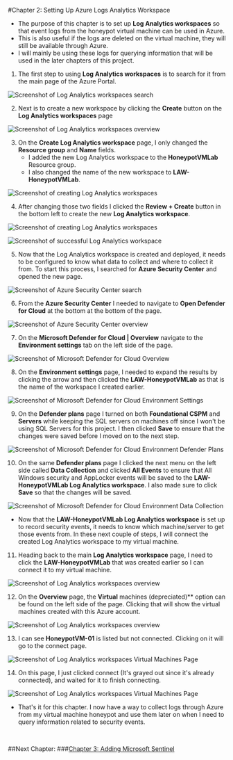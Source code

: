 #Chapter 2: Setting Up Azure Logs Analytics Workspace

- The purpose of this chapter is to set up **Log Analytics workspaces** so that event logs from the honeypot virtual machine can be used in Azure.
- This is also useful if the logs are deleted on the virtual machine, they will still be available through Azure.
- I will mainly be using these logs for querying information that will be used in the later chapters of this project. 

1. The first step to using **Log Analytics workspaces** is to search for it from the main page of the Azure Portal.

![Screenshot of Log Analytics workspaces search](https://raw.githubusercontent.com/skghprofile/Microsoft-Azure-SIEM-Project/main/images/c2-img1.PNG)

2. Next is to create a new workspace by clicking the **Create** button on the **Log Analytics workspaces** page

![Screenshot of Log Analytics workspaces overview](https://raw.githubusercontent.com/skghprofile/Microsoft-Azure-SIEM-Project/main/images/c2-img2.PNG)

3. On the **Create Log Analytics workspace** page, I only changed the **Resource group** and **Name** fields.
   - I added the new Log Analytics workspace to the **HoneypotVMLab** Resource group.
   - I also changed the name of the new workspace to **LAW-HoneypotVMLab**.

![Screenshot of creating Log Analytics workspaces](https://raw.githubusercontent.com/skghprofile/Microsoft-Azure-SIEM-Project/main/images/c2-img3.PNG)

4. After changing those two fields I clicked the **Review + Create** button in the bottom left to create the new **Log Analytics workspace**.

![Screenshot of creating Log Analytics workspaces](https://raw.githubusercontent.com/skghprofile/Microsoft-Azure-SIEM-Project/main/images/c2-img4.PNG)

![Screenshot of successful Log Analytics workspace](https://raw.githubusercontent.com/skghprofile/Microsoft-Azure-SIEM-Project/main/images/c2-img5.PNG)

5. Now that the Log Analytics workspace is created and deployed, it needs to be configured to know what data to collect and where to collect it from. To start this process, I searched for **Azure Security Center** and opened the new page.

![Screenshot of Azure Security Center search](https://raw.githubusercontent.com/skghprofile/Microsoft-Azure-SIEM-Project/main/images/c2-img6.PNG)

6. From the **Azure Security Center** I needed to navigate to **Open Defender for Cloud** at the bottom at the bottom of the page.

![Screenshot of Azure Security Center overview](https://raw.githubusercontent.com/skghprofile/Microsoft-Azure-SIEM-Project/main/images/c2-img7.PNG)

7. On the **Microsoft Defender for Cloud | Overview** navigate to the **Environment settings** tab on the left side of the page.

![Screenshot of Microsoft Defender for Cloud Overview](https://raw.githubusercontent.com/skghprofile/Microsoft-Azure-SIEM-Project/main/images/c2-img8.PNG)

8. On the **Environment settings** page, I needed to expand the results by clicking the arrow and then clicked the **LAW-HoneypotVMLab** as that is the name of the workspace I created earlier.

![Screenshot of Microsoft Defender for Cloud Environment Settings](https://raw.githubusercontent.com/skghprofile/Microsoft-Azure-SIEM-Project/main/images/c2-img9.PNG)

9. On the **Defender plans** page I turned on both **Foundational CSPM** and **Servers** while keeping the SQL servers on machines off since I won't be using SQL Servers for this project. I then clicked **Save** to ensure that the changes were saved before I moved on to the next step.

![Screenshot of Microsoft Defender for Cloud Environment Defender Plans](https://raw.githubusercontent.com/skghprofile/Microsoft-Azure-SIEM-Project/main/images/c2-img10.PNG)

10. On the same **Defender plans** page I clicked the next menu on the left side called **Data Collection** and clicked **All Events** to ensure that All Windows security and AppLocker events will be saved to the **LAW-HoneypotVMLab Log Analytics workspace**. I also made sure to click **Save** so that the changes will be saved.

![Screenshot of Microsoft Defender for Cloud Environment Data Collection](https://raw.githubusercontent.com/skghprofile/Microsoft-Azure-SIEM-Project/main/images/c2-img11.PNG)

- Now that the **LAW-HoneypotVMLab Log Analytics workspace** is set up to record security events, it needs to know which machine/server to get those events from. In these next couple of steps, I will connect the created Log Analytics workspace to my virtual machine.

11. Heading back to the main **Log Analytics workspace** page, I need to click the **LAW-HoneypotVMLab** that was created earlier so I can connect it to my virtual machine.

![Screenshot of Log Analytics workspaces overview](https://raw.githubusercontent.com/skghprofile/Microsoft-Azure-SIEM-Project/main/images/c2-img12.PNG)

12. On the **Overview** page, the **Virtual** machines (depreciated)** option can be found on the left side of the page. Clicking that will show the virtual machines created with this Azure account.

![Screenshot of Log Analytics workspaces overview](https://raw.githubusercontent.com/skghprofile/Microsoft-Azure-SIEM-Project/main/images/c2-img13.PNG)

13. I can see **HoneypotVM-01** is listed but not connected. Clicking on it will go to the connect page.

![Screenshot of Log Analytics workspaces Virtual Machines Page](https://raw.githubusercontent.com/skghprofile/Microsoft-Azure-SIEM-Project/main/images/c2-img14.PNG)

14. On this page, I just clicked connect (It's grayed out since it's already connected), and waited for it to finish connecting.

![Screenshot of Log Analytics workspaces Virtual Machines Page](https://raw.githubusercontent.com/skghprofile/Microsoft-Azure-SIEM-Project/main/images/c2-img15.PNG)

- That's it for this chapter. I now have a way to collect logs through Azure from my virtual machine honeypot and use them later on when I need to query information related to security events.

&nbsp;

##Next Chapter: 
###[Chapter 3: Adding Microsoft Sentinel](https://github.com/skghprofile/Microsoft-Azure-SIEM-Project/blob/main/chapters/Chapter3_AddingMSSentinel.md)